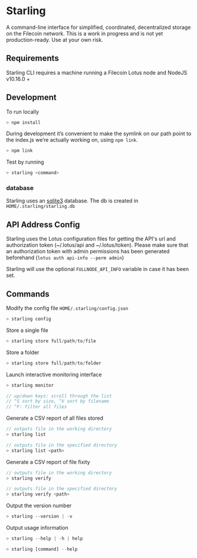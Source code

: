 # Starling

A command-line interface for simplified, coordinated, decentralized storage on the Filecoin network. This is a work in progress and is not yet production-ready. Use at your own risk.

## Requirements

Starling CLI requires a machine running a Filecoin Lotus node and NodeJS v10.16.0 +

## Development

To run locally

```js
> npm install
```

During development it’s convenient to make the symlink on our path point to the index.js we’re actually working on, using `npm link`.

```js
> npm link
```

Test by running

```js
> starling <command>
```

### database

Starling uses an [sqlite3](https://www.npmjs.com/package/sqlite3) database. The db is created in `HOME/.starling/starling.db`

## API Address Config

Starling uses the Lotus configuration files for getting the API's url and authorization token (~/.lotus/api and ~/.lotus/token).
Please make sure that an authorization token with admin permissions has been generated beforehand (`lotus auth api-info --perm admin`)

Starling will use the optional `FULLNODE_API_INFO` variable in case it has been set. 
## Commands

Modify the config file `HOME/.starling/config.json`

```js
> starling config
```

Store a single file

```js
> starling store full/path/to/file
```

Store a folder

```js
> starling store full/path/to/folder
```

Launch interactive monitoring interface

```js
> starling monitor

// up/down keys: scroll through the list
// ^S sort by size, ^V sort by filename
// ^F: filter all files
```

Generate a CSV report of all files stored

```js
// outputs file in the working directory
> starling list

// outputs file in the specified directory
> starling list <path>
```

Generate a CSV report of file fixity

```js
// outputs file in the working directory
> starling verify

// outputs file in the specified directory
> starling verify <path>
```

Output the version number

```js
> starling --version | -v
```

Output usage information

```js
> starling --help | -h | help

> starling [command] --help
```
